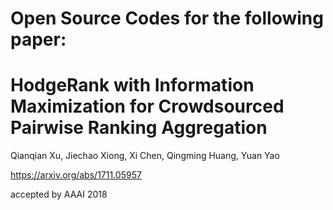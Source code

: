 # Open Source Codes for the following paper:
# HodgeRank with Information Maximization for Crowdsourced Pairwise Ranking Aggregation
Qianqian Xu, Jiechao Xiong, Xi Chen, Qingming Huang, Yuan Yao

https://arxiv.org/abs/1711.05957

accepted by AAAI 2018
